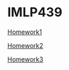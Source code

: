 # IMLP439

[Homework1](https://github.com/mattia-su/IMLP439/blob/main/Unit01/Unit01_Crash%20Course%20on%20Python.ipynb)


[Homework2](https://github.com/mattia-su/IMLP439/tree/main/Unit02/Unit02)


[Homework3](https://github.com/mattia-su/IMLP439/tree/main/Unit03/Unit03)